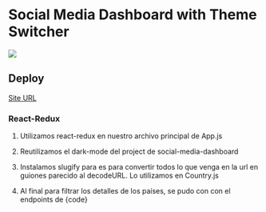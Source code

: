 # Social Media Dashboard with Theme Switcher

![](https://repository-images.githubusercontent.com/423318039/20fde1d9-a059-4d8a-930b-1d8356673dc6)

## Deploy

[Site URL](https://rencas1207.github.io/flags-project/)

### React-Redux

1. Utilizamos react-redux en nuestro archivo principal de App.js

2. Reutilizamos el dark-mode del project de social-media-dashboard

3. Instalamos slugify para es para convertir todos lo que venga en la url en guiones parecido al decodeURL. Lo utilizamos en Country.js

4. Al final para filtrar los detalles de los países, se pudo con con el endpoints de {code}
